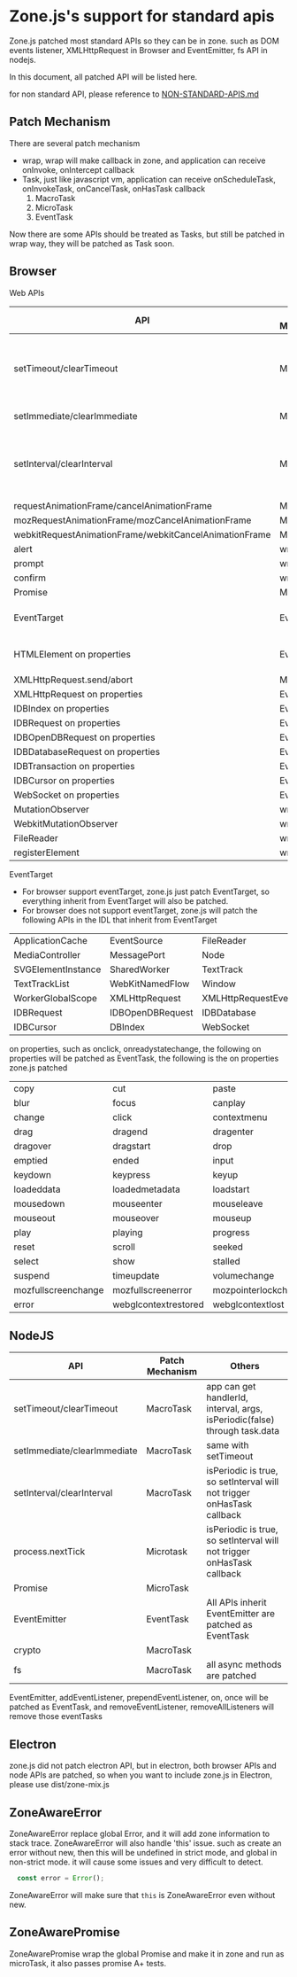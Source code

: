 # Zone.js's support for standard apis

Zone.js patched most standard APIs so they can be in zone. such as DOM events listener, XMLHttpRequest in Browser
 and EventEmitter, fs API in nodejs. 
  
In this document, all patched API will be listed here. 

for non standard API, please reference to [NON-STANDARD-APIS.md](NON-STANDARD-APIS.md)
 
## Patch Mechanism 

There are several patch mechanism

- wrap, wrap will make callback in zone, and application can receive onInvoke, onIntercept callback 
- Task, just like javascript vm, application can receive onScheduleTask, onInvokeTask, onCancelTask, onHasTask callback 
  1. MacroTask
  2. MicroTask     
  3. EventTask
  
Now there are some APIs should be treated as Tasks, but still be patched in wrap way, they will be 
patched as Task soon.
 
## Browser 

Web APIs

| API | Patch Mechanism | Others |
| --- | --- | --- |
| setTimeout/clearTimeout | MacroTask | app can get handlerId, interval, args, isPeriodic(false) through task.data |
| setImmediate/clearImmediate | MacroTask | same with setTimeout |
| setInterval/clearInterval | MacroTask | isPeriodic is true, so setInterval will not trigger onHasTask callback | 
| requestAnimationFrame/cancelAnimationFrame | MacroTask |  |
| mozRequestAnimationFrame/mozCancelAnimationFrame | MacroTask |  |
| webkitRequestAnimationFrame/webkitCancelAnimationFrame | MacroTask |  |
| alert | wrap |  |
| prompt | wrap |  |
| confirm | wrap |  |
| Promise | MicroTask |  |
| EventTarget | EventTask | see below Event Target for more details |
| HTMLElement on properties | EventTask | see below on properties for more details |
| XMLHttpRequest.send/abort | MacroTask | |
| XMLHttpRequest on properties | EventTask | |
| IDBIndex on properties | EventTask | |
| IDBRequest on properties | EventTask | |
| IDBOpenDBRequest on properties | EventTask | |
| IDBDatabaseRequest on properties | EventTask | |
| IDBTransaction on properties | EventTask | |
| IDBCursor on properties | EventTask | |
| WebSocket on properties | EventTask | |
| MutationObserver | wrap | |
| WebkitMutationObserver | wrap | |
| FileReader | wrap | |
| registerElement | wrap | |

EventTarget

- For browser support eventTarget, zone.js just patch EventTarget, so everything 
inherit from EventTarget will also be patched.
- For browser does not support eventTarget, zone.js will patch the following APIs in the IDL
 that inherit from EventTarget
 
 |||||
 |---|---|---|---|
 |ApplicationCache|EventSource|FileReader|InputMethodContext|
 |MediaController|MessagePort|Node|Performance|
 |SVGElementInstance|SharedWorker|TextTrack|TextTrackCue|
 |TextTrackList|WebKitNamedFlow|Window|Worker|
 |WorkerGlobalScope|XMLHttpRequest|XMLHttpRequestEventTarget|XMLHttpRequestUpload|
 |IDBRequest|IDBOpenDBRequest|IDBDatabase|IDBTransaction|
 |IDBCursor|DBIndex|WebSocket|

on properties, such as onclick, onreadystatechange, the following on properties will 
be patched as EventTask, the following is the on properties zone.js patched  

 |||||
 |---|---|---|---|
 |copy|cut|paste|abort|
 |blur|focus|canplay|canplaythrough|
 |change|click|contextmenu|dblclick|
 |drag|dragend|dragenter|dragleave|
 |dragover|dragstart|drop|durationchange|
 |emptied|ended|input|invalid|
 |keydown|keypress|keyup|load|
 |loadeddata|loadedmetadata|loadstart|message|
 |mousedown|mouseenter|mouseleave|mousemove|
 |mouseout|mouseover|mouseup|pause|
 |play|playing|progress|ratechange|
 |reset|scroll|seeked|seeking|
 |select|show|stalled|submit|
 |suspend|timeupdate|volumechange|waiting|
 |mozfullscreenchange|mozfullscreenerror|mozpointerlockchange|mozpointerlockerror|
 |error|webglcontextrestored|webglcontextlost|webglcontextcreationerror|

## NodeJS

| API | Patch Mechanism | Others |
| --- | --- | --- |
| setTimeout/clearTimeout | MacroTask | app can get handlerId, interval, args, isPeriodic(false) through task.data |
| setImmediate/clearImmediate | MacroTask | same with setTimeout |
| setInterval/clearInterval | MacroTask | isPeriodic is true, so setInterval will not trigger onHasTask callback | 
| process.nextTick | Microtask | isPeriodic is true, so setInterval will not trigger onHasTask callback | 
| Promise | MicroTask |  |
| EventEmitter | EventTask | All APIs inherit EventEmitter are patched as EventTask  |
| crypto | MacroTask |  |
| fs | MacroTask | all async methods are patched |

EventEmitter, addEventListener, prependEventListener, on, once will be patched as EventTask, and removeEventListener,
removeAllListeners will remove those eventTasks

## Electron 

zone.js did not patch electron API, but in electron, both browser APIs and node APIs are patched, so 
when you want to include zone.js in Electron, please use dist/zone-mix.js

## ZoneAwareError

ZoneAwareError replace global Error, and it will add zone information to stack trace.
ZoneAwareError will also handle 'this' issue.
such as create an error without new, then this will be undefined in strict mode, and global in
non-strict mode. it will cause some issues and very difficult to detect.

```javascript
  const error = Error(); 
```

ZoneAwareError will make sure that `this` is ZoneAwareError even without new.

## ZoneAwarePromise

ZoneAwarePromise wrap the global Promise and make it in zone and run as microTask, 
it also passes promise A+ tests.
